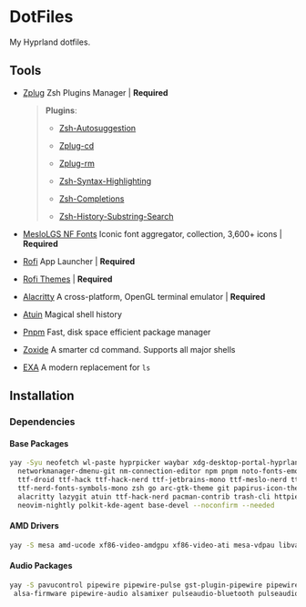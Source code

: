 # DotFiles

My Hyprland dotfiles.

## Tools

- [Zplug](https://github.com/zplug/zplug) Zsh Plugins Manager | **Required**

  > **Plugins**:
  >
  > - [Zsh-Autosuggestion](https://github.com/zsh-users/zsh-autosuggestions)
  >
  > - [Zplug-cd](https://github.com/b4b4r07/zplug-cd)
  >
  > - [Zplug-rm](https://github.com/b4b4r07/zplug-rm)
  >
  > - [Zsh-Syntax-Highlighting](https://github.com/zsh-users/zsh-syntax-highlighting)
  >
  > - [Zsh-Completions](https://github.com/zsh-users/zsh-completions)
  >
  > - [Zsh-History-Substring-Search](https://github.com/zsh-users/zsh-history-substring-search)

- [MesloLGS NF Fonts](https://github.com/romkatv/powerlevel10k-media/tree/master) Iconic font aggregator, collection, 3,600+ icons | **Required**

- [Rofi](https://github.com/davatorium/rofi) App Launcher | **Required**

- [Rofi Themes](https://github.com/newmanls/rofi-themes-collection#installing-themes) | **Required**

- [Alacritty](https://github.com/alacritty/alacritty) A cross-platform, OpenGL terminal emulator | **Required**

- [Atuin](https://github.com/ellie/atuin) Magical shell history

- [Pnpm](https://pnpm.io/) Fast, disk space efficient package manager

- [Zoxide](https://github.com/ajeetdsouza/zoxide) A smarter cd command. Supports all major shells

- [EXA](https://github.com/ogham/exa) A modern replacement for `ls`

## Installation

### Dependencies

#### Base Packages

```bash
yay -Syu neofetch wl-paste hyprpicker waybar xdg-desktop-portal-hyprland unclutter brightnessctl btop dunst fd fzf github-cli network-manager-applet \
  networkmanager-dmenu-git nm-connection-editor npm pnpm noto-fonts-emoji noto-fonts noto-fonts-extra picom spotify-launcher tree-sitter \
  ttf-droid ttf-hack ttf-hack-nerd ttf-jetbrains-mono ttf-meslo-nerd ttf-nerd-fonts-symbols ttf-nerd-fonts-symbols-common \
  ttf-nerd-fonts-symbols-mono zsh go arc-gtk-theme git papirus-icon-theme thunar bluez bluez-utils ripgrep cliphist feh swaybg ranger \
  alacritty lazygit atuin ttf-hack-nerd pacman-contrib trash-cli httpie zoxide exa bat starship nodejs rofi unzip \
  neovim-nightly polkit-kde-agent base-devel --noconfirm --needed
```

#### AMD Drivers

```bash
yay -S mesa amd-ucode xf86-video-amdgpu xf86-video-ati mesa-vdpau libva-vdpau-driver libvdpau-va-gl libva-mesa-driver vulkan-radeon --noconfirm --needed
```

#### Audio Packages

```bash
yay -S pavucontrol pipewire pipewire-pulse gst-plugin-pipewire pipewire-jack libpulse pulseaudio pipewire-alsa alsa-utils \
 alsa-firmware pipewire-audio alsamixer pulseaudio-bluetooth pulseaudio-equalizer --noconfirm --needed
```
